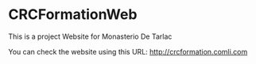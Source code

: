 # CRCFormationWeb

This is a project Website for Monasterio De Tarlac

You can check the website using this URL: http://crcformation.comli.com
